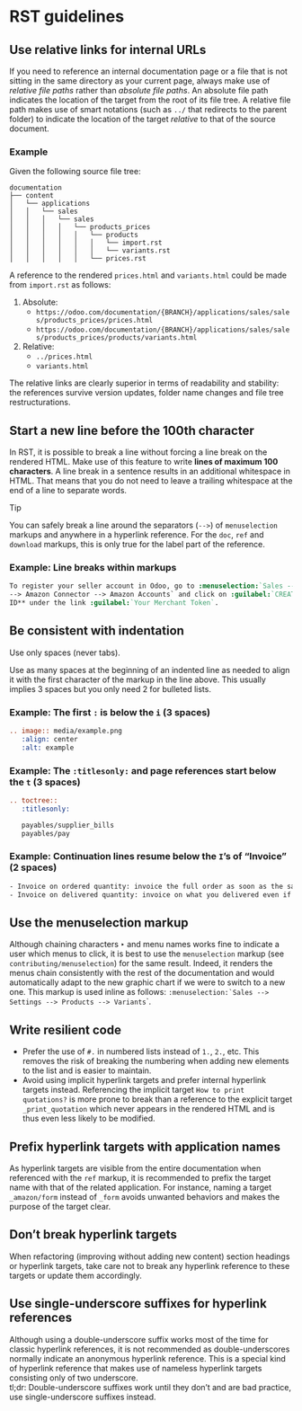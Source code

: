 # RST guidelines

## Use relative links for internal URLs

If you need to reference an internal documentation page or a file that
is not sitting in the same directory as your current page, always make
use of *relative file paths* rather than *absolute file paths*. An
absolute file path indicates the location of the target from the root of
its file tree. A relative file path makes use of smart notations (such
as `../` that redirects to the parent folder) to indicate the location
of the target *relative* to that of the source document.

### Example

Given the following source file tree:

    documentation
    ├── content
    │   └── applications
    │   │   └── sales
    │   │   │   └── sales
    │   │   │   │   └── products_prices
    │   │   │   │   │   └── products
    │   │   │   │   │   │   └── import.rst
    │   │   │   │   │   │   └── variants.rst
    │   │   │   │   │   └── prices.rst

A reference to the rendered `prices.html` and `variants.html` could be
made from `import.rst` as follows:

1.  Absolute:
    - `https://odoo.com/documentation/{BRANCH}/applications/sales/sales/products_prices/prices.html`
    - `https://odoo.com/documentation/{BRANCH}/applications/sales/sales/products_prices/products/variants.html`
2.  Relative:
    - `../prices.html`
    - `variants.html`

The relative links are clearly superior in terms of readability and
stability: the references survive version updates, folder name changes
and file tree restructurations.

## Start a new line before the 100th character

In RST, it is possible to break a line without forcing a line break on
the rendered HTML. Make use of this feature to write **lines of maximum
100 characters**. A line break in a sentence results in an additional
whitespace in HTML. That means that you do not need to leave a trailing
whitespace at the end of a line to separate words.

> [!TIP]
> You can safely break a line around the separators (`-->`) of
> `menuselection` markups and anywhere in a hyperlink reference. For the
> `doc`, `ref` and `download` markups, this is only true for the label
> part of the reference.

### Example: Line breaks within markups

``` rst
To register your seller account in Odoo, go to :menuselection:`Sales --> Configuration --> Settings
--> Amazon Connector --> Amazon Accounts` and click on :guilabel:`CREATE`. You can find the **Seller
ID** under the link :guilabel:`Your Merchant Token`.
```

## Be consistent with indentation

Use only spaces (never tabs).

Use as many spaces at the beginning of an indented line as needed to
align it with the first character of the markup in the line above. This
usually implies 3 spaces but you only need 2 for bulleted lists.

### Example: The first `:` is below the `i` (3 spaces)

``` rst
.. image:: media/example.png
   :align: center
   :alt: example
```

### Example: The `:titlesonly:` and page references start below the `t` (3 spaces)

``` rst
.. toctree::
   :titlesonly:

   payables/supplier_bills
   payables/pay
```

### Example: Continuation lines resume below the `I`’s of “Invoice” (2 spaces)

``` rst
- Invoice on ordered quantity: invoice the full order as soon as the sales order is confirmed.
- Invoice on delivered quantity: invoice on what you delivered even if it's a partial delivery.
```

## Use the menuselection markup

Although chaining characters `‣` and menu names works fine to indicate a
user which menus to click, it is best to use the `menuselection` markup
(see `contributing/menuselection`) for the same result. Indeed, it
renders the menus chain consistently with the rest of the documentation
and would automatically adapt to the new graphic chart if we were to
switch to a new one. This markup is used inline as follows:
`` :menuselection:`Sales --> Settings --> Products --> Variants ``\`.

## Write resilient code

- Prefer the use of `#.` in numbered lists instead of `1.`, `2.`, etc.
  This removes the risk of breaking the numbering when adding new
  elements to the list and is easier to maintain.
- Avoid using implicit hyperlink targets and prefer internal hyperlink
  targets instead. Referencing the implicit target
  `How to print quotations?` is more prone to break than a reference to
  the explicit target `_print_quotation` which never appears in the
  rendered HTML and is thus even less likely to be modified.

## Prefix hyperlink targets with application names

As hyperlink targets are visible from the entire documentation when
referenced with the `ref` markup, it is recommended to prefix the target
name with that of the related application. For instance, naming a target
`_amazon/form` instead of `_form` avoids unwanted behaviors and makes
the purpose of the target clear.

## Don’t break hyperlink targets

When refactoring (improving without adding new content) section headings
or hyperlink targets, take care not to break any hyperlink reference to
these targets or update them accordingly.

## Use single-underscore suffixes for hyperlink references

Although using a double-underscore suffix works most of the time for
classic hyperlink references, it is not recommended as
double-underscores normally indicate an anonymous hyperlink reference.
This is a special kind of hyperlink reference that makes use of nameless
hyperlink targets consisting only of two underscore.  
tl;dr: Double-underscore suffixes work until they don’t and are bad
practice, use single-underscore suffixes instead.
